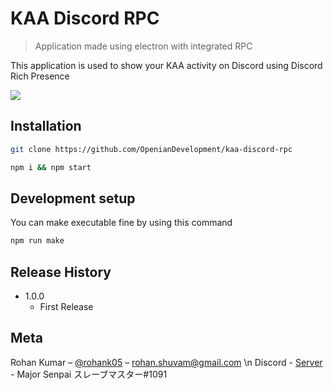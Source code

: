 # KAA Discord RPC
> Application made using electron with integrated RPC



This application is used to show your KAA activity on Discord using Discord Rich Presence

![](https://cdn.discordapp.com/attachments/627955485793976330/849908495427698688/unknown.png)

## Installation

```sh
git clone https://github.com/OpenianDevelopment/kaa-discord-rpc
```
```sh
npm i && npm start
```



## Development setup

You can make executable fine by using this command

```sh
npm run make
```

## Release History


* 1.0.0
    * First Release

## Meta

Rohan Kumar – [@rohank05](https://twitter.com/rohank05) – rohan.shuvam@gmail.com \n
Discord - [Server](https://discord.gg/a4zkCjg) - Major Senpai スレーブマスター#1091




